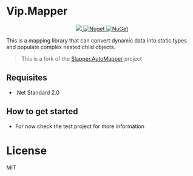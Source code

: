 # Vip.Mapper

<p align="center">
  <a href="https://raw.githubusercontent.com/leandrovip/Vip.Mapper/master/LICENSE">
    <img src="https://img.shields.io/github/license/leandrovip/Vip.Mapper" />
  </a>
  
  <a href="https://www.nuget.org/packages/Vip.Mapper/">
    <img alt="Nuget" src="https://img.shields.io/nuget/dt/Vip.Mapper?label=NuGet%20downloads&style=flat-square">
  </a>
  
  <a href="https://www.nuget.org/packages/Vip.Mapper/">
     <img alt="NuGet" src="https://img.shields.io/nuget/v/Vip.Mapper.svg">
  </a>
</p>

This is a mapping library that can convert dynamic data into static types and populate complex nested child objects.

> This is a fork of the [Slapper.AutoMapper](https://github.com/SlapperAutoMapper/Slapper.AutoMapper) project

## Requisites

- .Net Standard 2.0

## How to get started

- For now check the test project for more information

# License

MIT